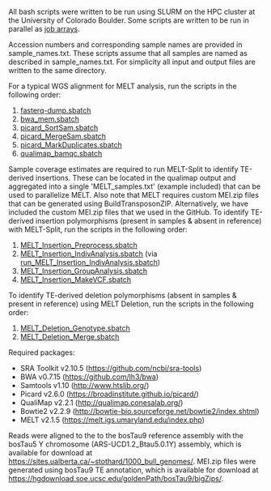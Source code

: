 All bash scripts were written to be run using SLURM on the HPC cluster at the University of Colorado Boulder. Some scripts are written to be run in parallel as [job arrays](https://slurm.schedmd.com/job_array.html).

Accession numbers and corresponding sample names are provided in sample_names.txt. These scripts assume that all samples are named as described in sample_names.txt. For simplicity all input and output files are written to the same directory.

For a typical WGS alignment for MELT analysis, run the scripts in the following order:
1. [fasterq-dump.sbatch](https://github.com/coke6162/bovine_TE_evolution/blob/main/TE_variants/fasterq-dump.sbatch)
2. [bwa_mem.sbatch](https://github.com/coke6162/bovine_TE_evolution/blob/main/TE_variants/bwa_mem.sbatch)
3. [picard_SortSam.sbatch](https://github.com/coke6162/bovine_TE_evolution/blob/main/TE_variants/picard_SortSam.sbatch)
4. [picard_MergeSam.sbatch](https://github.com/coke6162/bovine_TE_evolution/blob/main/TE_variants/picard_MergeSam.sbatch)
5. [picard_MarkDuplicates.sbatch](https://github.com/coke6162/bovine_TE_evolution/blob/main/TE_variants/picard_MarkDuplicates.sbatch)
6. [qualimap_bamqc.sbatch](https://github.com/coke6162/bovine_TE_evolution/blob/main/TE_variants/qualimap_bamqc.sbatch)

Sample coverage estimates are required to run MELT-Split to identify TE-derived insertions. These can be located in the qualimap output and aggregated into a single 'MELT_samples.txt' (example included) that can be used to parallelize MELT. Also note that MELT requires custom MEI.zip files that can be generated using BuildTransposonZIP. Alternatively, we have included the custom MEI.zip files that we used in the GitHub. To identify TE-derived insertion polymorphisms (present in samples & absent in reference) with MELT-Split, run the scripts in the following order:
1. [MELT_Insertion_Preprocess.sbatch](https://github.com/coke6162/bovine_TE_evolution/blob/main/TE_variants/MELT_Insertion_Preprocess.sbatch)
2. [MELT_Insertion_IndivAnalysis.sbatch](https://github.com/coke6162/bovine_TE_evolution/blob/main/TE_variants/MELT_Insertion_IndivAnalysis.sbatch) (via [run_MELT_Insertion_IndivAnalysis.sbatch](https://github.com/coke6162/bovine_TE_evolution/blob/main/TE_variants/run_MELT_Insertion_IndivAnalysis.sbatch))
3. [MELT_Insertion_GroupAnalysis.sbatch](https://github.com/coke6162/bovine_TE_evolution/blob/main/TE_variants/MELT_Insertion_GroupAnalysis.sbatch)
4. [MELT_Insertion_MakeVCF.sbatch](https://github.com/coke6162/bovine_TE_evolution/blob/main/TE_variants/MELT_Insertion_MakeVCF.sbatch)

To identify TE-derived deletion polymorphisms (absent in samples & present in reference) using MELT Deletion, run the scripts in the following order:
1. [MELT_Deletion_Genotype.sbatch](https://github.com/coke6162/bovine_TE_evolution/blob/main/TE_variants/MELT_Deletion_Genotype.sbatch)
2. [MELT_Deletion_Merge.sbatch](https://github.com/coke6162/bovine_TE_evolution/blob/main/TE_variants/MELT_Deletion_Merge.sbatch)

Required packages:
* SRA Toolkit v2.10.5 (https://github.com/ncbi/sra-tools)
* BWA v0.7.15 (https://github.com/lh3/bwa)
* Samtools v1.10 (http://www.htslib.org/)
* Picard v2.6.0 (https://broadinstitute.github.io/picard/)
* QualiMap v2.2.1 (http://qualimap.conesalab.org/)
* Bowtie2 v2.2.9 (http://bowtie-bio.sourceforge.net/bowtie2/index.shtml)
* MELT v2.1.5 (https://melt.igs.umaryland.edu/index.php)

Reads were aligned to the to the bosTau9 reference assembly with the bosTau5 Y chromosome (ARS-UCD1.2_Btau5.0.1Y) assembly, which is available for download at https://sites.ualberta.ca/~stothard/1000_bull_genomes/. MEI.zip files were generated using bosTau9 TE annotation, which is available for download at https://hgdownload.soe.ucsc.edu/goldenPath/bosTau9/bigZips/. 